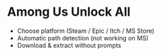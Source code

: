 # Among Us Unlock All

* Choose platform (Steam / Epic / Itch / MS Store)
* Automatic path detection (not working on MS)
* Download & extract without prompts
